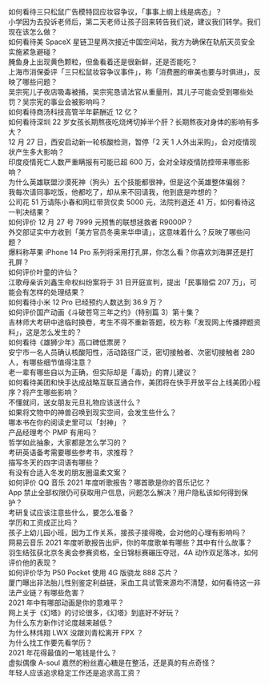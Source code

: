 如何看待三只松鼠广告模特回应妆容争议，「事事上纲上线是病态」？  
小学因为去投诉老师后，第二天老师让孩子回来转告我们说，建议我们转学。我们现在该怎么做？  
如何看待美 SpaceX 星链卫星两次接近中国空间站，我方为确保在轨航天员安全实施紧急避碰？  
腌鱼身上出现黄色颗粒，但鱼看着还是很新鲜，还是否能吃？  
上海市消保委评「三只松鼠妆容争议事件」，称「消费圈的审美也要与时俱进」，反映了哪些问题？  
吴宗宪儿子夜店吸毒被捕，吴宗宪恳请法官从重量刑，其儿子可能会受到哪些处罚？吴宗宪的事业会被影响吗？  
如何看待商汤科技高管半年薪酬近 12 亿？  
如何看待深圳 22 岁女孩长期熬夜吃烧烤切掉半个肝？长期熬夜对身体的影响有多大？  
12 月 27 日，西安启动新一轮核酸检测，暂停「2 天 1 人外出采购」，会对疫情现状产生多大影响？  
印度疫情死亡人数严重瞒报有可能已超  600 万，会对全球疫情防控带来哪些影响？  
为什么英雄联盟沙漠死神（狗头）五个技能都很神，但是这个英雄整体偏弱？  
我每次请同事吃饭，他都吃了，却从来不回请我，他到底是咋想的？  
公司花 51 万请陈小春和网红带货仅卖 5000 元，法院判退还 41 万，如何看待这一判决结果？  
如何评价 12 月 27 号 7999 元预售的联想拯救者 R9000P？  
外交部证实中方收到「美方官员冬奥来华申请」，这意味着什么？反映了哪些问题？  
爆料称苹果 iPhone 14 Pro 系列将采用打孔屏，你怎么看？你喜欢刘海屏还是打孔屏？  
如何评价叶童的许仙？  
江歌母亲诉刘鑫生命权纠纷案将于 31 日开庭宣判，提出「民事赔偿 207 万」，可能会有怎样的处理结果？  
如何看待小米 12 Pro 已经预约人数达到 36.9 万？  
如何评价国产动画《斗破苍穹三年之约》（特别篇 3）第十集？  
吉林师大考研中途临时换卷，考生不得不重新答题，校方称「发现网上传播押题资料」，这是怎么发生的？  
如何看待《雄狮少年》高口碑低票房？  
安宁市一名人员确认核酸阳性，活动路径广泛，密切接触者、次密切接触者 280 人，有哪些细节值得注意？  
老一辈有哪些自以为正确，但实际却是「毒奶」的育儿建议？  
如何看待美团和快手达成战略互联互通合作，美团将在快手开放平台上线美团小程序？将产生哪些影响？  
不懂就问，送女朋友元旦礼物应该送什么？  
如果将文物中的神兽召唤到现实空间，会发生些什么？  
哪本书在你的阅读史里可以「封神」？  
产品经理考个 PMP 有用吗？  
哲学如此抽象，大家都是怎么学习的？  
考研英语备考需要哪些参考书，求推荐？  
描写冬天的四字词语有哪些？  
有没有合适入冬发的朋友圈温柔文案？  
如何评价 QQ 音乐 2021 年度听歌报告？哪首歌是你的音乐记忆？  
App 禁止全部权限仍可获取用户信息，问题怎么解决？用户隐私该如何得到保护？  
考研复试应该注意些什么，要怎么准备？  
学历和工资成正比吗？  
孩子上幼儿园小班，因为工作关系，接孩子接得晚，会对他的心理有影响吗？  
网易云音乐 2021 年度听歌报告出炉，你的年度歌单有哪些？其中有什么故事？  
羽生结弦获北京冬奥会参赛资格，全日锦标赛碾压夺冠，4A 动作双足落冰，如何评价他的表现？  
如何评价华为 P50 Pocket 使用 4G 版骁龙 888 芯片？  
厦门曝出非法胎儿性别鉴定利益链，采血工具试管来源均不清楚，如何看待这一非法产业链？有哪些危害？  
2021 年中有哪部动画是你的意难平？  
网上关于《幻塔》的讨论很多，《幻塔》到底好不好玩？  
为什么东方新作讨论度越来越低？  
为什么林炜翔 LWX 没跟刘青松离开 FPX ？  
为什么找工作要先看学历？  
2021 年花得最值的一笔钱是什么？  
虚拟偶像 A-soul 嘉然的粉丝嘉心糖是在整活，还是真的有点奇怪？  
年轻人应该追求稳定工作还是追求高工资？  
